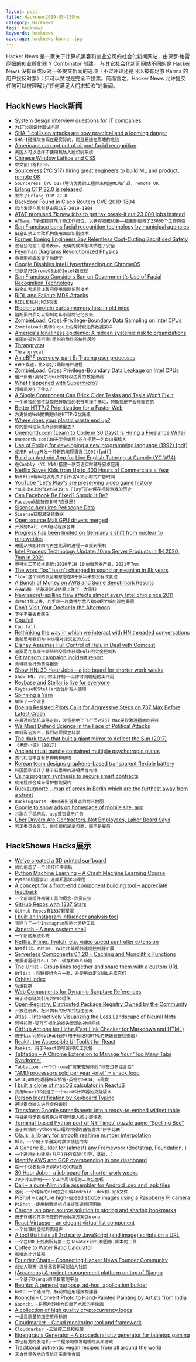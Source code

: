 ```yaml
---
layout: post
title: Hacknews2019-05-15新闻
category: Hacknews
tags: hacknews
keywords: hacknews
coverage: hacknews-banner.jpg
---
```


Hacker News 是一家关于计算机黑客和创业公司的社会化新闻网站，由保罗·格雷厄姆的创业孵化器 Y Combinator 创建。
与其它社会化新闻网站不同的是 Hacker News 没有踩或反对一条提交新闻的选项（不过评论还是可以被有足够 Karma 的用户投反对票）；只可以赞或是完全不投票。简而言之，Hacker News 允许提交任何可以被理解为“任何满足人们求知欲”的新闻。

## HackNews Hack新闻


- [System design interview questions for IT companies](https://github.com/checkcheckzz/system-design-interview)
- `为IT公司设计面试问题`
- [SHA-1 collision attacks are now practical and a looming danger](https://www.zdnet.com/article/sha-1-collision-attacks-are-now-actually-practical-and-a-looming-danger/)
- `SHA-1碰撞攻击现在是实际的，而且是迫在眉睫的危险`
- [Americans can opt out of airport facial recognition](https://techcrunch.com/2019/05/13/americans-opt-out-facial-recognition-airport/)
- `美国人可以选择不使用机场人脸识别系统`
- [Chinese Window Lattice and CSS](https://yuanchuan.dev/2019/05/15/window-lattice-and-css.html)
- `中文窗口格和CSS`
- [Sourceress (YC S17) hiring great engineers to build ML and product, remote OK](https://jobs.lever.co/sourceress/a52a49fb-8094-4d51-9b98-ddf09a09b111)
- `Sourceress (YC S17)聘请优秀的工程师来构建ML和产品，remote OK`
- [Erlang OTP 22.0 is released](http://www.erlang.org/news/132)
- `发布了Erlang OTP 22.0`
- [Backdoor Found in Cisco Routers CVE-2019-1804](https://nvd.nist.gov/vuln/detail/CVE-2019-1804)
- `后门发现在思科路由器CVE-2019-1804`
- [AT&amp;T promised 7k new jobs to get tax break–it cut 23,000 jobs instead](https://arstechnica.com/tech-policy/2019/05/att-promised-7000-new-jobs-to-get-tax-break-it-cut-23000-jobs-instead/)
- `AT&amp;T承诺提供7k个新工作岗位，以获得减税优惠——结果却削减了23000个工作岗位`
- [San Francisco bans facial recognition technology by municipal agencies](https://www.nytimes.com/2019/05/14/us/facial-recognition-ban-san-francisco.html)
- `旧金山禁止市政机构使用面部识别技术`
- [Former Boeing Engineers Say Relentless Cost-Cutting Sacrificed Safety](https://www.bloomberg.com/news/features/2019-05-09/former-boeing-engineers-say-relentless-cost-cutting-sacrificed-safety)
- `波音公司前工程师表示，无情的成本削减牺牲了安全`
- [Feynman Diagrams Revolutionized Physics](https://www.quantamagazine.org/how-feynman-diagrams-revolutionized-physics-20190514/)
- `费曼图彻底改变了物理学`
- [Google Disables Intel Hyperthreading on ChromeOS](https://sites.google.com/a/chromium.org/dev/chromium-os/mds-on-chromeos)
- `谷歌禁用ChromeOS上的Intel超线程`
- [San Francisco Considers Ban on Government&#39;s Use of Facial Recognition Technology](https://www.npr.org/2019/05/14/723193785/san-francisco-considers-ban-on-governments-use-of-facial-recognition-technology)
- `旧金山考虑禁止政府使用面部识别技术`
- [RIDL and Fallout: MDS Attacks](https://mdsattacks.com)
- `RIDL和辐射:MDS攻击`
- [Blocking protein curbs memory loss in old mice](https://med.stanford.edu/news/all-news/2019/05/blocking-protein-curbs-memory-loss-in-old-mice.html)
- `阻断蛋白质可以抑制老年小鼠的记忆丧失`
- [ZombieLoad: Cross-Privilege-Boundary Data Sampling on Intel CPUs](https://zombieloadattack.com)
- `ZombieLoad:英特尔cpu上的跨特权边界数据采样`
- [America&#39;s loneliness epidemic: A hidden systemic risk to organizations](https://www.smartbrief.com/original/2019/05/americas-loneliness-epidemic-hidden-systemic-risk-organizations)
- `美国的孤独流行病:组织的隐性系统性风险`
- [Thrangrycat](https://thrangrycat.com/)
- `Thrangrycat`
- [An eBPF overview, part 5: Tracing user processes](https://www.collabora.com/news-and-blog/blog/2019/05/14/an-ebpf-overview-part-5-tracing-user-processes/)
- `eBPF概述，第5部分:跟踪用户进程`
- [ZombieLoad: Cross Privilege-Boundary Data Leakage on Intel CPUs](https://www.cyberus-technology.de/posts/2019-05-14-zombieload.html)
- `僵尸负载:英特尔cpu上跨特权边界的数据泄漏`
- [What Happened with Supermicro?](https://hackaday.com/2019/05/14/what-happened-with-supermicro/)
- `超微观发生了什么?`
- [A Single Component Can Brick Older Teslas and Tesla Won’t Fix It](https://www.thedrive.com/news/27945/a-single-component-can-brick-older-teslas-and-tesla-wont-fix-it)
- `一个单独的部件就能把特斯拉的老爷车撞个稀烂，特斯拉是不会修理它的`
- [Better HTTP/2 Prioritization for a Faster Web](https://blog.cloudflare.com/better-http-2-prioritization-for-a-faster-web/)
- `为更快的Web提供更好的HTTP/2优先级`
- [Where does your plastic waste end up?](https://www.nationalgeographic.co.uk/environment-and-conservation/2018/11/where-does-your-plastic-waste-end)
- `你的塑料垃圾最终会到哪里去?`
- [Onemonth.com (Learn to Code in 30 Days) Is Hiring a Freelance Writer](https://docs.google.com/document/d/14uE_d4mU00gLJSZRrk0vSIWYi2BjcxD5oRJgGEEDdxU/edit#)
- `Onemonth.com(30天学会编程)正在招聘一名自由撰稿人`
- [Use of Prolog for developing a new programming language (1992) [pdf]](https://pdfs.semanticscholar.org/57d3/1ca47fa9688089b9b7e7c19c199aa03aff1e.pdf)
- `使用Prolog开发一种新的编程语言(1992)[pdf]`
- [Build an Android App for Live English Tutoring at Cambly (YC W14)](https://jobs.lever.co/cambly/c13ba0e6-31ce-40a6-ba8d-c0afb8cad52e)
- `在Cambly (YC W14)搭建一款英语实时辅导安卓应用`
- [Netflix Saves Kids from Up to 400 Hours of Commercials a Year](https://localbabysitter.com/netflix-saves-our-kids-from-up-to-400-hours-of-commercials-a-year/)
- `Netflix每年可以为孩子们节省400小时的广告时间`
- [YouTube “Let&#39;s Play”s are preserving video game history](https://www.rockpapershotgun.com/2019/05/06/how-youtube-lets-plays-are-preserving-video-game-history/)
- `YouTube上的“Let&#39;s Play”正在保存视频游戏的历史`
- [Can Facebook Be Fixed? Should It Be?](https://www.nytimes.com/2019/05/14/opinion/facebook-chris-hughes.html)
- `Facebook能被修复吗?应该是?`
- [Sisense Acquires Periscope Data](https://techcrunch.com/2019/05/14/sisense-acquires-periscope-data-to-build-integrated-data-science-and-analytics-solution/)
- `Sisense获取潜望镜数据`
- [Open source Mali GPU drivers merged](https://lkml.org/lkml/2019/5/8/1122)
- `开源的Mali GPU驱动程序合并`
- [Progress has been limited on Germany&#39;s shift from nuclear to renewables](https://www.spiegel.de/international/germany/german-failure-on-the-road-to-a-renewable-future-a-1266586.html)
- `德国从核能转向可再生能源的进程一直受到限制`
- [Intel Process Technology Update: 10nm Server Products in 1H 2020, 7nm in 2021](https://www.anandtech.com/show/14311/intel-process-technology-update-10nm-server-products-in-1h-2020-accelerated-7nm-in-2021)
- `英特尔工艺技术更新:2020年1H 10nm服务器产品，2021年7nm`
- [The word “lox” hasn&#39;t changed in sound or meaning in 8k years](http://nautil.us/blog/the-english-word-that-hasnt-changed-in-sound-or-meaning-in-8000-years)
- `“lox”这个词的发音和意思在8千多年来都没有改变过`
- [A Bunch of Money on AWS and Some Benchmark Results](https://www.memsql.com/blog/memsql-tpc-benchmarks/)
- `在AWS和一些基准测试结果上赚了一大笔钱`
- [New secret-spilling flaw affects almost every Intel chip since 2011](https://techcrunch.com/2019/05/14/zombieload-flaw-intel-processors/)
- `自2011年以来，几乎每一块英特尔芯片都出现了新的泄密漏洞`
- [Don’t Visit Your Doctor in the Afternoon](https://www.nytimes.com/2019/05/14/opinion/dont-visit-your-doctor-in-the-afternoon.html)
- `下午不要去看医生`
- [Cpu.fail](https://cpu.fail/)
- `Cpu.fail`
- [Rethinking the way in which we interact with HN threaded conversations](https://www.mcnutt.in/forum-explorer/)
- `重新思考我们与HN线程对话交互的方式`
- [Disney Assumes Full Control of Hulu in Deal with Comcast](https://variety.com/2019/digital/news/disney-full-control-hulu-comcast-deal-1203214338/)
- `迪斯尼在与康卡斯特的交易中获得Hulu的完全控制权`
- [Git ransom campaign incident report](https://about.gitlab.com/2019/05/14/git-ransom-campaign-incident-report-atlassian-bitbucket-github-gitlab/)
- `吉特赎金行动事件报告`
- [Show HN: 30 Hour Jobs – a job board for shorter work weeks](https://30hourjobs.com)
- `Show HN: 30小时工作制——工作时间较短的工作周`
- [Keybase and Stellar is live for everyone](https://keybase.io/blog/keybase-stellar-launch)
- `Keybase和Stellar适合所有人使用`
- [Spinning a Yarn](https://www.campaignlive.co.uk/article/spinning-yarn/1583953)
- `编织了一个谎言`
- [Boeing Resisted Pilots Calls for Aggressive Steps on 737 Max Before Latest Crash](https://www.nytimes.com/2019/05/14/business/boeing-737-max-ethiopian-plane-crash.html)
- `在最近的坠机事件之前，波音拒绝了飞行员对737 Max采取激进措施的呼吁`
- [We Must Defend Science in the Face of Political Attacks](https://blogs.scientificamerican.com/observations/we-must-defend-science-in-the-face-of-political-attacks/)
- `面对政治攻击，我们必须捍卫科学`
- [The dark town that built a giant mirror to deflect the Sun (2017)](http://www.bbc.com/future/story/20170314-the-town-that-built-a-mirror-to-catch-the-sun)
- `《黑暗小镇》(2017)`
- [Ancient ritual bundle contained multiple psychotropic plants](https://phys.org/news/2019-05-ancient-ritual-bundle-multiple-psychotropic.html)
- `古代礼包中含有多种精神植物`
- [Korean team designs graphene-based transparent flexible battery](https://www.graphene-info.com/korean-team-designs-graphene-based-transparent-flexible-battery)
- `韩国团队设计了基于石墨烯的透明柔性电池`
- [Using program synthesis to secure smart contracts](https://synthetic-minds.com/pages/blog/blog-2019-05-12.html)
- `使用程序合成来保护智能契约`
- [Rückzugsorte – map of areas in Berlin which are the furthest away from a street](http://hanshack.com/rueckzugsorte/)
- `Ruckzugsorte -柏林离街道最远的地区地图`
- [Google to show ads on homepage of mobile site, app](https://www.reuters.com/article/us-alphabet-google-advertising-idUSKCN1SK1YK)
- `谷歌在手机网站、app首页显示广告`
- [Uber Drivers Are Contractors, Not Employees, Labor Board Says](https://www.nytimes.com/2019/05/14/business/economy/nlrb-uber-drivers-contractors.html)
- `劳工委员会表示，优步司机是承包商，而不是雇员`


## HackShows Hacks展示

- [ We&#39;ve created a 3D printed surfboard](https://news.ycombinator.com/item?id=19897217)
- `我们创造了一个3D打印冲浪板`
- [ Python Machine Learning – A Crash Machine Learning Course](https://github.com/machinelearningmindset/machine-learning-course)
- `Python机器学习-速成机器学习课程`
- [ A concept for a front-end component building tool – appreciate feedback](https://github.com/imvetri/ui-editor#)
- `一个前端组件构建工具的概念-欣赏反馈`
- [ GitHub Repos with 1337 Stars](https://reimertz.github.io/1337repos/)
- `GitHub Repos有1337颗星星`
- [ I built an Instagram influencer analysis tool](http://influencerwizard.com)
- `我建立了一个Instagram影响力分析工具`
- [ Janetsh – A new system shell](https://github.com/andrewchambers/janetsh)
- `一个新的系统外壳`
- [ Netflix, Prime, Twitch, etc. video speed controller extension](https://chrome.google.com/webstore/detail/speedify-video-speed-cont/pldkddbkbcedophgedaeofceedjcaehl?authuser=1)
- `Netflix、Prime、Twitch等视频速度控制器扩展`
- [ Serverless Components 0.1.20 – Caching and Monolithic Functions](https://github.com/serverless/components/releases/tag/0.1.20)
- `无服务器组件0.1.20 -缓存和单片功能`
- [ The Urlist – Group links together and share them with a custom URL](https://www.theurlist.com/)
- `Urlist -将链接组合在一起，并使用自定义URL共享它们`
- [ Orbital Index](https://orbitalindex.com/)
- `轨道指数`
- [ Web Components for Dynamic Scripture References](https://jordan.shurmer.family/dev/scripture-web-components/)
- `用于动态经文引用的Web组件`
- [ Open-Registry, Distributed Package Registry Owned by the Community](https://open-registry.dev/)
- `开放注册表，社区拥有的分布式包注册表`
- [ Atlas – Interactively Visualizing the Loss Landscape of Neural Nets](https://atls.ml/)
- `阿特拉斯-交互可视化的损失景观的神经网络`
- [ GitHub Actions for Liche (Fast Link Checker for Markdown and HTML)](https://github.com/peaceiris/actions-liche)
- `用于Liche的GitHub操作(用于标记和HTML的快速链接检查器)`
- [ Reakit, the Accessible UI Toolkit for React](https://reakit.io)
- `Reakit，用于React的可访问UI工具包`
- [ Tabtation – A Chrome Extension to Manage Your &#39;Too Many Tabs Syndrome&#39;](https://news.ycombinator.com/item?id=19890859)
- `Tabtation -一个Chrome扩展来管理你的“标签过多综合症”`
- [ &#34;AMD processors sold per year -intel” = snack food](https://www.google.com/search?hl=en&amp;ei=uBjbXK7rJ-2Igge2_rDQDA&amp;q=amd&#43;processors&#43;sold&#43;per&#43;year&#43;-intel)
- `&#34;AMD处理器每年销售-英特尔&#34; =零食`
- [ I built a clone of macOS calculator in ReactJS](https://github.com/chamoda/react-calculator)
- `我用ReactJS创建了一个macOS计算器的克隆版本`
- [ Person Identification by Keyboard Typing](https://gradtype.darksi.de/)
- `通过键盘输入进行身份识别`
- [ Transform Google spreadsheets into a ready-to-embed widget table](https://blog.updatefy.co/transform-spreadsheet-to-widget-table/)
- `将谷歌电子表格转换为可随时嵌入的小部件表`
- [ Terminal-based Python port of NY Times&#39; puzzle game “Spelling Bee”](https://github.com/philshem/open-spelling-bee)
- `基于终端的Python端口纽约时报的益智游戏“拼字比赛”`
- [ Ola.js, a library for smooth realtime number interpolation](https://github.com/franciscop/ola/)
- `Ola。一个用于平滑实时数字插值的库`
- [ A Generic Builder for (almost) any Framework (Bootstrap, Foundation..)](http://innovademo.com/contentbuilder/example1-bootstrap.html)
- `一个通用的构建器(几乎)任何框架(引导，基础..)`
- [ Identify AWS and GCP overspending in one dashboard](https://www.reddit.com/r/coolgithubprojects/comments/bo2tqk/identify_aws_and_gcp_overspending_in_one_dashboard/)
- `在一个仪表板中识别AWS和GCP超支`
- [ 30 Hour Jobs – a job board for shorter work weeks](https://30hourjobs.com)
- `30小时工作制——一个工作周较短的工作公告板`
- [ Dali – a pure-Nim indie assembler for Android .dex and .apk files](https://forum.nim-lang.org/t/4840)
- `达利-一个纯粹的nim独立汇编Android .dex和.apk文件`
- [ PiShot – capture high-speed strobe images using a Raspberry Pi camera](https://github.com/revalo/pishot)
- `PiShot -使用树莓派相机捕捉高速频闪图像`
- [ Chrona, an open source solution to storing and sharing bookmarks](https://chrona.io)
- `用于存储和共享书签的开源解决方案Chrona`
- [ React Virtuoso – an elegant virtual list component](https://github.com/petyosi/react-virtuoso)
- `一个优雅的虚拟列表组件`
- [ A tool that lists all 3rd party JavaScript (and image) scripts on a URL](https://tagchecker.now.sh/)
- `一个在URL上列出所有第三方JavaScript(和图像)脚本的工具`
- [ Coffee to Water Ratio Calculator](https://honestcoffeeguide.com/tools/coffee-to-water-ratio)
- `咖啡水比计算器`
- [ Founder Chats – Connecting Hacker News Founder Community](https://news.ycombinator.com/item?id=19910468)
- `创始人聊天-连接黑客新闻创始人社区`
- [ (Arcamens) A project management platform on top of Django](https://github.com/arcamens/arcamens)
- `一个基于Django的项目管理平台`
- [ Beunto: A general purpose, ad-hoc, application builder](https://beunto.com/tim/blog)
- `beto:一个通用的、特别的应用程序构建器`
- [ Koonchi – Convert Photo to Hand-Painted Painting by Artists from India](https://koonchi.com)
- `Koonchi -将照片转换为印度艺术家的手绘画`
- [ A collection of high quality cryptocurrency logos](https://cryptoclothing.cc/crypto-logos)
- `一组高质量的加密货币标识`
- [ Cloudmarker – Cloud monitoring tool and framework](https://github.com/cloudmarker/cloudmarker)
- `Cloudmarker -云监控工具和框架`
- [ Eigengrau&#39;s Generator – A procedural city generator for tabletop gaming](https://github.com/ryceg/Eigengrau-s-Essential-Establishment-Generator)
- `本征格劳的发电机-一个程序城市发电机的桌面游戏`
- [ Traditional authentic vegan recipes from all around the world](https://tradivegan.com)
- `来自世界各地的传统正宗素食食谱`


